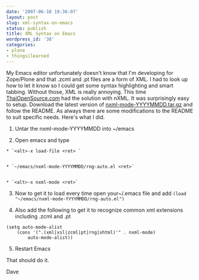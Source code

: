 ```yaml
---
date: '2007-06-10 19:36:07'
layout: post
slug: xml-syntax-on-emacs
status: publish
title: XML Syntax on Emacs
wordpress_id: '38'
categories:
- plone
- thingsilearned
---
```


My Emacs editor unfortunately doesn't know that I'm developing for Zope/Plone and that .zcml and .pt files are a form of XML.  I had to look up how to let it know so I could get some syntax highlighting and smart tabbing.  Without those, XML is really annoying.  This time [ThaiOpenSource.com](http://www.thaiopensource.com/nxml-mode/) had the solution with nXML.  It was surprisingly easy to setup.  Download the latest version of [nxml-mode-YYYYMMDD.tar.gz](http://www.thaiopensource.com/download/) and follow the README.  As always there are some modifications to the README to suit specific needs.  Here's what I did.



	
  1. Untar the nxml-mode-YYYYMMDD into ~/emacs

	
  2. Open emacs and type

	
    * `<alt>-x load-file <ret> `

	
    * `~/emacs/nxml-mode-YYYYMMDD/rng-auto.el <ret>`

	
    * `<alt>-x nxml-mode <ret>`




	
  3. Now to get it to load every time open your~/.emacs file and add
`(load "~/emacs/nxml-mode-YYYYMMDD/rng-auto.el")`

	
  4.  Also add the following to get it to recognize common xml extensions including .zcml and .pt

    
    (setq auto-mode-alist
    	(cons '(".(xml|xsl|zcml|pt|rng|xhtml)'" . nxml-mode)
    		auto-mode-alist))




	
  5. Restart Emacs


That should do it.


Dave
